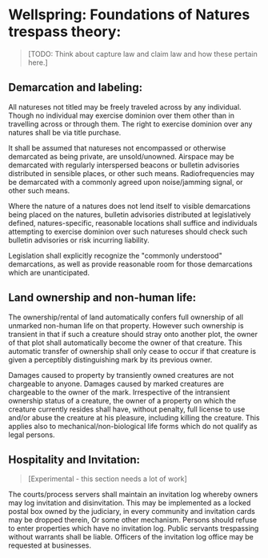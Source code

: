 # Wellspring: Foundations of Natures trespass theory:

> [TODO: Think about capture law and claim law and how these pertain here.]

## Demarcation and labeling:

All natureses not titled may be freely traveled across by any individual. Though no individual may exercise dominion over them other than in travelling across or through them. The right to exercise dominion over any natures shall be via title purchase.

It shall be assumed that natureses not encompassed or otherwise demarcated as being private, are unsold/unowned. Airspace may be demarcated with regularly interspersed beacons or bulletin advisories distributed in sensible places, or other such means. Radiofrequencies may be demarcated with a commonly agreed upon noise/jamming signal, or other such means.

Where the nature of a natures does not lend itself to visible demarcations being placed on the natures, bulletin advisories distributed at legislatively defined, natures-specific, reasonable locations shall suffice and individuals attempting to exercise dominion over such natureses should check such bulletin advisories or risk incurring liability.

Legislation shall explicitly recognize the "commonly understood" demarcations, as well as provide reasonable room for those demarcations which are unanticipated.

## Land ownership and non-human life:

The ownership/rental of land automatically confers full ownership of all unmarked non-human life on that property. However such ownership is transient in that if such a creature should stray onto another plot, the owner of that plot shall automatically become the owner of that creature. This automatic transfer of ownership shall only cease to occur if that creature is given a perceptibly distinguishing mark by its previous owner.

Damages caused to property by transiently owned creatures are not chargeable to anyone. Damages caused by marked creatures are chargeable to the owner of the mark. Irrespective of the intransient ownership status of a creature, the owner of a property on which the creature currently resides shall have, without penalty, full license to use and/or abuse the creature at his pleasure, including killing the creature. This applies also to mechanical/non-biological life forms which do not qualify as legal persons.

## Hospitality and Invitation:

> [Experimental - this section needs a lot of work]

The courts/process servers shall maintain an invitation log whereby owners may log invitation and disinvitation. This may be implemented as a locked postal box owned by the judiciary, in every community and invitation cards may be dropped therein, Or some other mechanism. Persons should refuse to enter properties which have no invitation log. Public servants trespassing without warrants shall be liable. Officers of the invitation log office may be requested at businesses.
